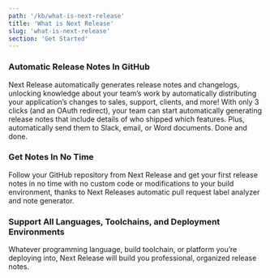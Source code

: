 ```yaml
---
path: '/kb/what-is-next-release'
title: 'What is Next Release'
slug: 'what-is-next-release'
section: 'Get Started' 
---
```


### Automatic Release Notes In GitHub

Next Release automatically generates release notes and changelogs, unlocking knowledge about your team’s work by automatically distributing your application’s changes to sales, support, clients, and more! With only 3 clicks (and an OAuth redirect), your team can start automatically generating release notes that include details of who shipped which features.  Plus, automatically send them to Slack, email, or Word documents. Done and done.

### Get Notes In No Time

Follow your GitHub repository from Next Release and get your first release notes in no time with no custom code or modifications to your build environment, thanks to Next Releases automatic pull request label analyzer and note generator.

### Support All Languages, Toolchains, and Deployment Environments
 
Whatever programming language, build toolchain, or platform you’re deploying into, Next Release will build you professional, organized release notes.
